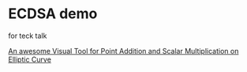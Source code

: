 # ECDSA demo
for teck talk

[An awesome Visual Tool for Point Addition and Scalar Multiplication on Elliptic Curve](https://cdn.rawgit.com/andreacorbellini/ecc/920b29a/interactive/reals-add.html)

